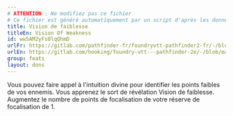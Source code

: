 ```yaml
---
# ATTENTION : Ne modifiez pas ce fichier
# Ce fichier est généré automatiquement par un script d'après les données du module Foundry VTT officiel et de sa traduction
title: Vision de faiblesse
titleEn: Vision Of Weakness
id: ww5AM2yFs0lqQhmD
urlFr: https://gitlab.com/pathfinder-fr/foundryvtt-pathfinder2-fr/-/blob/master/data/feats/ww5AM2yFs0lqQhmD.htm
urlEn: https://gitlab.com/hooking/foundry-vtt---pathfinder-2e/-/blob/master/packs/data/feats.db/vision-of-weakness.json
group: feats
layout: dons
---
```

Vous pouvez faire appel à l'intuition divine pour identifier les points faibles de vos ennemis. Vous apprenez le sort de révélation <a class="entity-link" data-pack="pf2e.spells-srd" data-id="NhNKzq1DvFxkvTEc" draggable="true">Vision de faiblesse</a>. Augmentez le nombre de points de focalisation de votre réserve de focalisation de 1.


